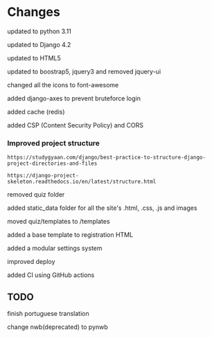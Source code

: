 # Changes

updated to python 3.11

updated to Django 4.2

updated to HTML5

updated to boostrap5, jquery3 and removed jquery-ui

changed all the icons to font-awesome

added django-axes to prevent bruteforce login

added cache (redis)

added CSP (Content Security Policy) and CORS

### Improved project structure

    https://studygyaan.com/django/best-practice-to-structure-django-project-directories-and-files

    https://django-project-skeleton.readthedocs.io/en/latest/structure.html

removed quiz folder

added static_data folder for all the site's .html, .css, .js and images

moved quiz/templates to /templates

added a base template to registration HTML

added a modular settings system

improved deploy

added CI using GitHub actions

## TODO

finish portuguese translation

change nwb(deprecated) to pynwb
